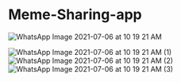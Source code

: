 # Meme-Sharing-app



![WhatsApp Image 2021-07-06 at 10 19 21 AM](https://user-images.githubusercontent.com/63964710/124544018-f6d10280-de43-11eb-91a1-8bbfc5f954db.jpeg)

![WhatsApp Image 2021-07-06 at 10 19 21 AM (1)](https://user-images.githubusercontent.com/63964710/124546852-de171b80-de48-11eb-9c5e-db5479076c8e.jpeg)
 ![WhatsApp Image 2021-07-06 at 10 19 21 AM (2)](https://user-images.githubusercontent.com/63964710/124546902-ef602800-de48-11eb-9b74-667c069e846a.jpeg)
 ![WhatsApp Image 2021-07-06 at 10 19 21 AM (3)](https://user-images.githubusercontent.com/63964710/124546910-f38c4580-de48-11eb-863d-6e427d812744.jpeg)
